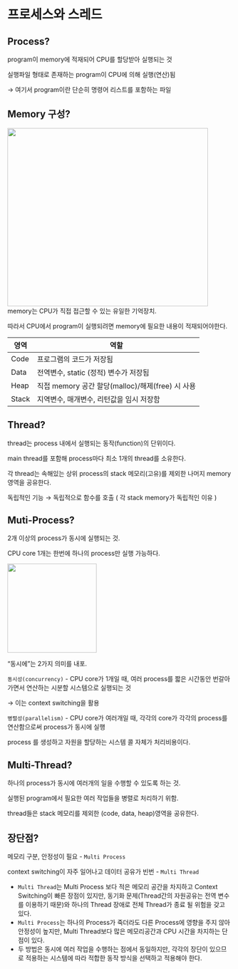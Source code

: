 # 프로세스와 스레드

## Process?

program이 memory에 적재되어 CPU를 할당받아 실행되는 것

실행파일 형태로 존재하는 program이 CPU에 의해 실행(연산)됨

→ 여기서 program이란 단순히 명령어 리스트를 포함하는 파일

## Memory 구성?

<img src="https://user-images.githubusercontent.com/59333136/177044333-bebe757e-6549-43da-ad5a-60349c35833f.png" width="450" height="400"/>
memory는 CPU가 직접 접근할 수 있는 유일한 기억장치.

따라서 CPU에서 program이 실행되려면 memory에 필요한 내용이 적재되어야한다.

| 영역 | 역할 |
| --- | --- |
| Code | 프로그램의 코드가 저장됨 |
| Data | 전역변수, static (정적) 변수가 저장됨 |
| Heap | 직접 memory 공간 할당(malloc)/해제(free) 시 사용 |
| Stack | 지역변수, 매개변수, 리턴값을 임시 저장함 |

## Thread?

thread는 process 내에서 실행되는 동작(function)의 단위이다.

main thread를 포함해 process마다 최소 1개의 thread를 소유한다.

각 thread는 속해있는 상위 process의 stack 메모리(고유)를 제외한 나머지 memory 영역을 공유한다.

독립적인 기능 → 독립적으로 함수를 호출 ( 각 stack memory가 독립적인 이유 )

## Muti-Process?

2개 이상의 process가 동시에 실행되는 것.

CPU core 1개는 한번에 하나의 process만 실행 가능하다.

<img src="https://img1.daumcdn.net/thumb/R1280x0/?scode=mtistory2&fname=https%3A%2F%2Fblog.kakaocdn.net%2Fdn%2FbXZZpd%2FbtqUwyWqHlC%2FrKd2Q08Fe3vRZM4e3fWwG0%2Fimg.png" width="200" height="200"/><br>

“동시에”는 2가지 의미를 내포.

`동시성(concurrency)` - CPU core가 1개일 때, 여러 process를 짧은 시간동안 번갈아 가면서 연산하는 시분할 시스템으로 실행되는 것 

→ 이는 context switching을 활용

`병렬성(parallelism)` - CPU core가 여러개일 때, 각각의 core가 각각의 process를 연산함으로써 process가 동시에 실행

process 를 생성하고 자원을 할당하는 시스템 콜 자체가 처리비용이다.

## Multi-Thread?

하나의 process가 동시에 여러개의 일을 수행할 수 있도록 하는 것.

실행된 program에서 필요한 여러 작업들을 병렬로 처리하기 위함.

thread들은 stack 메모리를 제외한 (code, data, heap)영역을 공유한다.

## 장단점?

메모리 구분, 안정성이 필요 - `Multi Process`

context switching이 자주 일어나고 데이터 공유가 빈번 - `Multi Thread`

- `Multi Thread`는 Multi Process 보다 적은 메모리 공간을 차지하고 Context Switching이 빠른 장점이 있지만, 동기화 문제(Thread간의 자원공유는 전역 변수를 이용하기 때문)와 하나의 Thread 장애로 전체 Thread가 종료 될 위험을 갖고 있다.
- `Multi Process`는 하나의 Process가 죽더라도 다른 Process에 영향을 주지 않아 안정성이 높지만, Multi Thread보다 많은 메모리공간과 CPU 시간을 차지하는 단점이 있다.
- 두 방법은 동시에 여러 작업을 수행하는 점에서 동일하지만, 각각의 장단이 있으므로 적용하는 시스템에 따라 적합한 동작 방식을 선택하고 적용해야 한다.